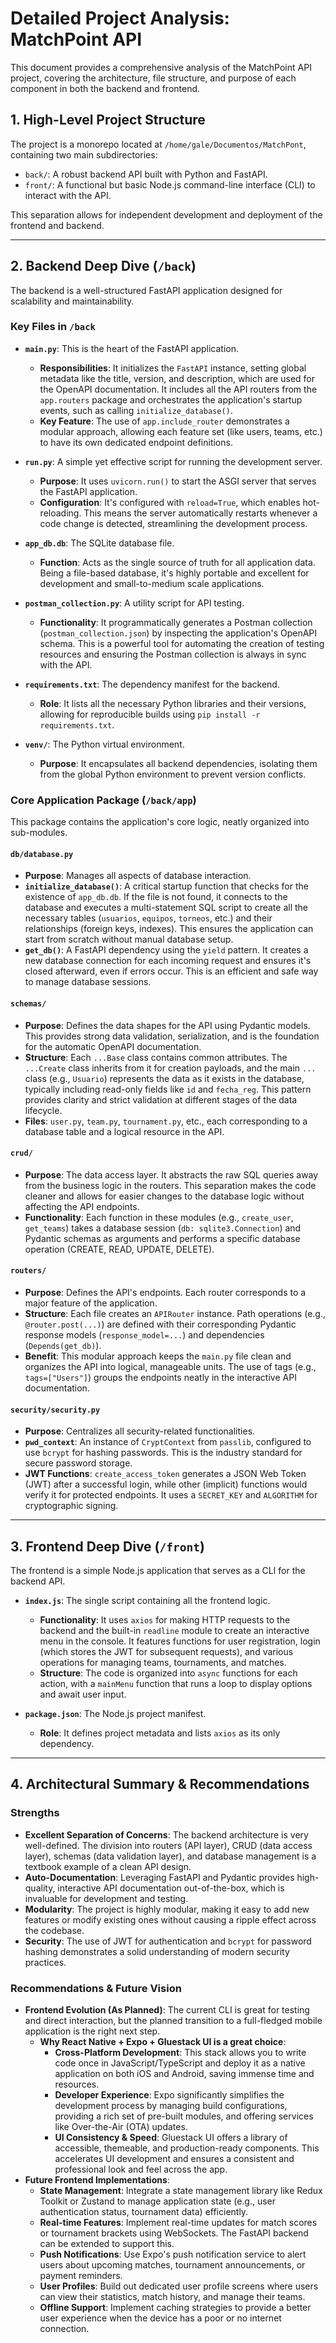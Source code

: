 # Detailed Project Analysis: MatchPoint API

This document provides a comprehensive analysis of the MatchPoint API project, covering the architecture, file structure, and purpose of each component in both the backend and frontend.

## 1. High-Level Project Structure

The project is a monorepo located at `/home/gale/Documentos/MatchPont`, containing two main subdirectories:

-   `back/`: A robust backend API built with Python and FastAPI.
-   `front/`: A functional but basic Node.js command-line interface (CLI) to interact with the API.

This separation allows for independent development and deployment of the frontend and backend.

---

## 2. Backend Deep Dive (`/back`)

The backend is a well-structured FastAPI application designed for scalability and maintainability.

### Key Files in `/back`

-   **`main.py`**: This is the heart of the FastAPI application.
    -   **Responsibilities**: It initializes the `FastAPI` instance, setting global metadata like the title, version, and description, which are used for the OpenAPI documentation. It includes all the API routers from the `app.routers` package and orchestrates the application's startup events, such as calling `initialize_database()`.
    -   **Key Feature**: The use of `app.include_router` demonstrates a modular approach, allowing each feature set (like users, teams, etc.) to have its own dedicated endpoint definitions.

-   **`run.py`**: A simple yet effective script for running the development server.
    -   **Purpose**: It uses `uvicorn.run()` to start the ASGI server that serves the FastAPI application.
    -   **Configuration**: It's configured with `reload=True`, which enables hot-reloading. This means the server automatically restarts whenever a code change is detected, streamlining the development process.

-   **`app_db.db`**: The SQLite database file.
    -   **Function**: Acts as the single source of truth for all application data. Being a file-based database, it's highly portable and excellent for development and small-to-medium scale applications.

-   **`postman_collection.py`**: A utility script for API testing.
    -   **Functionality**: It programmatically generates a Postman collection (`postman_collection.json`) by inspecting the application's OpenAPI schema. This is a powerful tool for automating the creation of testing resources and ensuring the Postman collection is always in sync with the API.

-   **`requirements.txt`**: The dependency manifest for the backend.
    -   **Role**: It lists all the necessary Python libraries and their versions, allowing for reproducible builds using `pip install -r requirements.txt`.

-   **`venv/`**: The Python virtual environment.
    -   **Purpose**: It encapsulates all backend dependencies, isolating them from the global Python environment to prevent version conflicts.

### Core Application Package (`/back/app`)

This package contains the application's core logic, neatly organized into sub-modules.

#### `db/database.py`
-   **Purpose**: Manages all aspects of database interaction.
-   **`initialize_database()`**: A critical startup function that checks for the existence of `app_db.db`. If the file is not found, it connects to the database and executes a multi-statement SQL script to create all the necessary tables (`usuarios`, `equipos`, `torneos`, etc.) and their relationships (foreign keys, indexes). This ensures the application can start from scratch without manual database setup.
-   **`get_db()`**: A FastAPI dependency using the `yield` pattern. It creates a new database connection for each incoming request and ensures it's closed afterward, even if errors occur. This is an efficient and safe way to manage database sessions.

#### `schemas/`
-   **Purpose**: Defines the data shapes for the API using Pydantic models. This provides strong data validation, serialization, and is the foundation for the automatic OpenAPI documentation.
-   **Structure**: Each `...Base` class contains common attributes. The `...Create` class inherits from it for creation payloads, and the main `...` class (e.g., `Usuario`) represents the data as it exists in the database, typically including read-only fields like `id` and `fecha_reg`. This pattern provides clarity and strict validation at different stages of the data lifecycle.
-   **Files**: `user.py`, `team.py`, `tournament.py`, etc., each corresponding to a database table and a logical resource in the API.

#### `crud/`
-   **Purpose**: The data access layer. It abstracts the raw SQL queries away from the business logic in the routers. This separation makes the code cleaner and allows for easier changes to the database logic without affecting the API endpoints.
-   **Functionality**: Each function in these modules (e.g., `create_user`, `get_teams`) takes a database session (`db: sqlite3.Connection`) and Pydantic schemas as arguments and performs a specific database operation (CREATE, READ, UPDATE, DELETE).

#### `routers/`
-   **Purpose**: Defines the API's endpoints. Each router corresponds to a major feature of the application.
-   **Structure**: Each file creates an `APIRouter` instance. Path operations (e.g., `@router.post(...)`) are defined with their corresponding Pydantic response models (`response_model=...`) and dependencies (`Depends(get_db)`).
-   **Benefit**: This modular approach keeps the `main.py` file clean and organizes the API into logical, manageable units. The use of tags (e.g., `tags=["Users"]`) groups the endpoints neatly in the interactive API documentation.

#### `security/security.py`
-   **Purpose**: Centralizes all security-related functionalities.
-   **`pwd_context`**: An instance of `CryptContext` from `passlib`, configured to use `bcrypt` for hashing passwords. This is the industry standard for secure password storage.
-   **JWT Functions**: `create_access_token` generates a JSON Web Token (JWT) after a successful login, while other (implicit) functions would verify it for protected endpoints. It uses a `SECRET_KEY` and `ALGORITHM` for cryptographic signing.

---

## 3. Frontend Deep Dive (`/front`)

The frontend is a simple Node.js application that serves as a CLI for the backend API.

-   **`index.js`**: The single script containing all the frontend logic.
    -   **Functionality**: It uses `axios` for making HTTP requests to the backend and the built-in `readline` module to create an interactive menu in the console. It features functions for user registration, login (which stores the JWT for subsequent requests), and various operations for managing teams, tournaments, and matches.
    -   **Structure**: The code is organized into `async` functions for each action, with a `mainMenu` function that runs a loop to display options and await user input.

-   **`package.json`**: The Node.js project manifest.
    -   **Role**: It defines project metadata and lists `axios` as its only dependency.

---

## 4. Architectural Summary & Recommendations

### Strengths

-   **Excellent Separation of Concerns**: The backend architecture is very well-defined. The division into routers (API layer), CRUD (data access layer), schemas (data validation layer), and database management is a textbook example of a clean API design.
-   **Auto-Documentation**: Leveraging FastAPI and Pydantic provides high-quality, interactive API documentation out-of-the-box, which is invaluable for development and testing.
-   **Modularity**: The project is highly modular, making it easy to add new features or modify existing ones without causing a ripple effect across the codebase.
-   **Security**: The use of JWT for authentication and `bcrypt` for password hashing demonstrates a solid understanding of modern security practices.

### Recommendations & Future Vision

-   **Frontend Evolution (As Planned)**: The current CLI is great for testing and direct interaction, but the planned transition to a full-fledged mobile application is the right next step.
    -   **Why React Native + Expo + Gluestack UI is a great choice**:
        -   **Cross-Platform Development**: This stack allows you to write code once in JavaScript/TypeScript and deploy it as a native application on both iOS and Android, saving immense time and resources.
        -   **Developer Experience**: Expo significantly simplifies the development process by managing build configurations, providing a rich set of pre-built modules, and offering services like Over-the-Air (OTA) updates.
        -   **UI Consistency & Speed**: Gluestack UI offers a library of accessible, themeable, and production-ready components. This accelerates UI development and ensures a consistent and professional look and feel across the app.
-   **Future Frontend Implementations**:
    -   **State Management**: Integrate a state management library like Redux Toolkit or Zustand to manage application state (e.g., user authentication status, tournament data) efficiently.
    -   **Real-time Features**: Implement real-time updates for match scores or tournament brackets using WebSockets. The FastAPI backend can be extended to support this.
    -   **Push Notifications**: Use Expo's push notification service to alert users about upcoming matches, tournament announcements, or payment reminders.
    -   **User Profiles**: Build out dedicated user profile screens where users can view their statistics, match history, and manage their teams.
    -   **Offline Support**: Implement caching strategies to provide a better user experience when the device has a poor or no internet connection.
